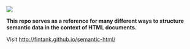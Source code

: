 ![](http://www.vanseodesign.com/blog/wp-content/uploads/2011/05/semantic-web.png)

**This repo serves as a reference for many different ways to structure semantic data in the context of HTML documents.**

Visit http://fintank.github.io/semantic-html/
